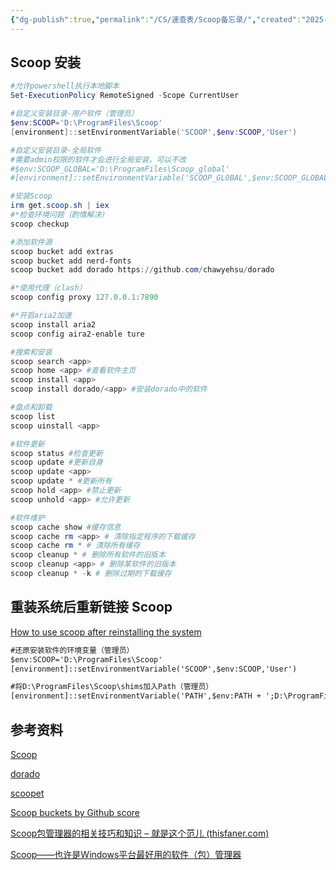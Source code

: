 ```yaml
---
{"dg-publish":true,"permalink":"/CS/速查表/Scoop备忘录/","created":"2025-09-12 19:18","updated":"2025-10-19 09:38"}
---
```



## Scoop 安装

```powershell
#允许powershell执行本地脚本
Set-ExecutionPolicy RemoteSigned -Scope CurrentUser

#自定义安装目录-用户软件（管理员）
$env:SCOOP='D:\ProgramFiles\Scoop'
[environment]::setEnvironmentVariable('SCOOP',$env:SCOOP,'User')

#自定义安装目录-全局软件
#需要admin权限的软件才会进行全局安装，可以不改
#$env:SCOOP_GLOBAL='D:\ProgramFiles\Scoop_global'
#[environment]::setEnvironmentVariable('SCOOP_GLOBAL',$env:SCOOP_GLOBAL,'Machine')

#安装Scoop
irm get.scoop.sh | iex
#*检查环境问题（酌情解决）
scoop checkup

#添加软件源
scoop bucket add extras
scoop bucket add nerd-fonts
scoop bucket add dorado https://github.com/chawyehsu/dorado

#*使用代理（clash）
scoop config proxy 127.0.0.1:7890

#*开启aria2加速
scoop install aria2
scoop config aira2-enable ture

#搜索和安装
scoop search <app>
scoop home <app> #查看软件主页
scoop install <app>
scoop install dorado/<app> #安装dorado中的软件

#盘点和卸载
scoop list
scoop uinstall <app>

#软件更新
scoop status #检查更新
scoop update #更新自身
scoop update <app>
scoop update * #更新所有
scoop hold <app> #禁止更新
scoop unhold <app> #允许更新

#软件维护
scoop cache show #缓存信息
scoop cache rm <app> # 清除指定程序的下载缓存
scoop cache rm * # 清除所有缓存
scoop cleanup * # 删除所有软件的旧版本
scoop cleanup <app> # 删除某软件的旧版本
scoop cleanup * -k # 删除过期的下载缓存
```

## 重装系统后重新链接 Scoop

[How to use scoop after reinstalling the system](https://github.com/ScoopInstaller/Scoop/issues/2894)

```cmd
#还原安装软件的环境变量（管理员）
$env:SCOOP='D:\ProgramFiles\Scoop'
[environment]::setEnvironmentVariable('SCOOP',$env:SCOOP,'User')

#将D:\ProgramFiles\Scoop\shims加入Path（管理员）
[environment]::setEnvironmentVariable('PATH',$env:PATH + ';D:\ProgramFiles\Scoop\shims','Machine')
```

## 参考资料

[Scoop](https://scoop.sh/)

[dorado](https://github.com/chawyehsu/dorado/blob/master/README.zh-Hans.md)

[scoopet](https://github.com/ivaquero/scoopet)

[Scoop buckets by Github score](https://rasa.github.io/scoop-directory/by-score)

[Scoop包管理器的相关技巧和知识 – 就是这个范儿 (thisfaner.com)](https://www.thisfaner.com/p/scoop/)

[Scoop——也许是Windows平台最好用的软件（包）管理器](https://zhuanlan.zhihu.com/p/463284082)
